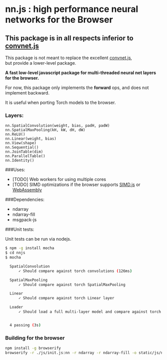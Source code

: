 # nn.js : high performance neural networks for the Browser

## This package is in all respects inferior to [convnet.js](http://cs.stanford.edu/people/karpathy/convnetjs/)

This package is not meant to replace the excellent [convnet.js](http://cs.stanford.edu/people/karpathy/convnetjs/),  
but provide a lower-level package.

**A fast low-level javascript package for multi-threaded neural net layers for the browser.**


For now, this package only implements the **forward** ops, and does not implement backward.

It is useful when porting Torch models to the browser.

### Layers:
```
nn.SpatialConvolution(weight, bias, padH, padW) 
nn.SpatialMaxPooling(kH, kW, dH, dW)
nn.ReLU()
nn.Linear(weight, bias)
nn.View(shape)
nn.Sequential()
nn.JoinTable(dim)
nn.ParallelTable()
nn.Identity()
```

###Uses:

- [TODO] Web workers for using multiple cores
- [TODO] SIMD optimizations if the browser supports [SIMD.js](https://developer.mozilla.org/en-US/docs/Web/JavaScript/Reference/Global_Objects/SIMD#Browser_compatibility) or [WebAssembly](https://github.com/WebAssembly/design/blob/master/README.md)


###Dependencies:

- ndarray
- ndarray-fill
- msgpack-js

###Unit tests:

Unit tests can be run via nodejs.
``` bash
$ npm -g install mocha
$ cd nnjs
$ mocha 

  SpatialConvolution
      ✓ Should compare against torch convolutions (126ms)

  SpatialMaxPooling
      ✓ Should compare against torch SpatialMaxPooling

  Linear
      ✓ Should compare against torch Linear layer

  Loader
      ✓ Should load a full multi-layer model and compare against torch result (3051ms)


  4 passing (3s)
  ```


### Building for the browser
``` bash
npm install -g browserify
browserify -r ./js/init.js:nn -r ndarray -r ndarray-fill -o static/js/nn.js
```
